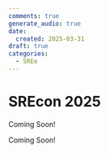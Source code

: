 ```yaml
---
comments: true
generate_audio: true
date:
  created: 2025-03-31
draft: true
categories:
  - SREe
---
```

# SREcon 2025

Coming Soon!

<!-- more -->

Coming Soon!